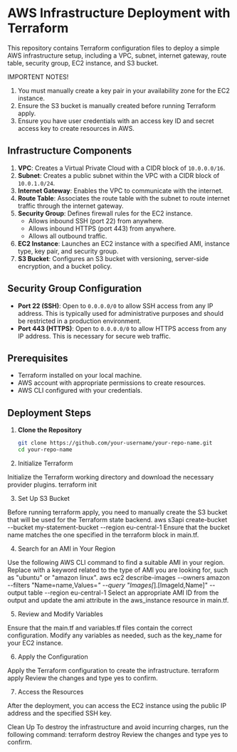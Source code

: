 # AWS Infrastructure Deployment with Terraform

This repository contains Terraform configuration files to deploy a simple AWS infrastructure setup, including a VPC, subnet, internet gateway, route table, security group, EC2 instance, and S3 bucket.

IMPORTENT NOTES!
1. You must manually create a key pair in your availability zone for the EC2 instance.
2. Ensure the S3 bucket is manually created before running Terraform apply.
3. Ensure you have user credentials with an access key ID and secret access key to create resources in AWS.

## Infrastructure Components

1. **VPC**: Creates a Virtual Private Cloud with a CIDR block of `10.0.0.0/16`.
2. **Subnet**: Creates a public subnet within the VPC with a CIDR block of `10.0.1.0/24`.
3. **Internet Gateway**: Enables the VPC to communicate with the internet.
4. **Route Table**: Associates the route table with the subnet to route internet traffic through the internet gateway.
5. **Security Group**: Defines firewall rules for the EC2 instance.
    - Allows inbound SSH (port 22) from anywhere.
    - Allows inbound HTTPS (port 443) from anywhere.
    - Allows all outbound traffic.
6. **EC2 Instance**: Launches an EC2 instance with a specified AMI, instance type, key pair, and security group.
7. **S3 Bucket**: Configures an S3 bucket with versioning, server-side encryption, and a bucket policy.

## Security Group Configuration

- **Port 22 (SSH)**: Open to `0.0.0.0/0` to allow SSH access from any IP address. This is typically used for administrative purposes and should be restricted in a production environment.
- **Port 443 (HTTPS)**: Open to `0.0.0.0/0` to allow HTTPS access from any IP address. This is necessary for secure web traffic.

## Prerequisites

- Terraform installed on your local machine.
- AWS account with appropriate permissions to create resources.
- AWS CLI configured with your credentials.

## Deployment Steps

1. **Clone the Repository**

   ```bash
   git clone https://github.com/your-username/your-repo-name.git
   cd your-repo-name
2. Initialize Terraform

Initialize the Terraform working directory and download the necessary provider plugins.
terraform init

3. Set Up S3 Bucket

Before running terraform apply, you need to manually create the S3 bucket that will be used for the Terraform state backend.
aws s3api create-bucket --bucket my-statement-bucket --region eu-central-1
Ensure that the bucket name matches the one specified in the terraform block in main.tf.

4. Search for an AMI in Your Region

Use the following AWS CLI command to find a suitable AMI in your region. Replace <search-term> with a keyword related to the type of AMI you are looking for, such as "ubuntu" or "amazon linux".
aws ec2 describe-images --owners amazon --filters "Name=name,Values=<search-term>*" --query "Images[*].[ImageId,Name]" --output table --region eu-central-1
Select an appropriate AMI ID from the output and update the ami attribute in the aws_instance resource in main.tf.

5. Review and Modify Variables

Ensure that the main.tf and variables.tf files contain the correct configuration. Modify any variables as needed, such as the key_name for your EC2 instance.

6. Apply the Configuration

Apply the Terraform configuration to create the infrastructure.
terraform apply
Review the changes and type yes to confirm.

7. Access the Resources

After the deployment, you can access the EC2 instance using the public IP address and the specified SSH key.

Clean Up
To destroy the infrastructure and avoid incurring charges, run the following command:
terraform destroy
Review the changes and type yes to confirm.

